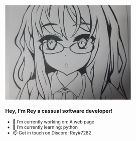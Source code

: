 <img src="FutabaBanner.jpg" width="400" height="300" />

### Hey, I'm Rey a cassual software developer!


- 🔭 I’m currently working on: A web page
- 🌱 I’m currently learning: python 
- 📫 Get in touch on Discord: Rеy#7282

